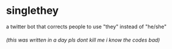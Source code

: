 # singlethey

a twitter bot that corrects people to use "they" instead of "he/she"

###### (this was written in a day pls dont kill me i know the codes bad)
